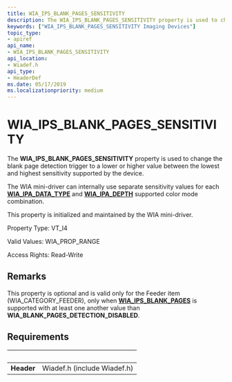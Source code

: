 ```yaml
---
title: WIA_IPS_BLANK_PAGES_SENSITIVITY
description: The WIA_IPS_BLANK_PAGES_SENSITIVITY property is used to change the blank page detection trigger to a lower or higher value between the lowest and highest sensitivity supported by the device.
keywords: ["WIA_IPS_BLANK_PAGES_SENSITIVITY Imaging Devices"]
topic_type:
- apiref
api_name:
- WIA_IPS_BLANK_PAGES_SENSITIVITY
api_location:
- Wiadef.h
api_type:
- HeaderDef
ms.date: 05/17/2019
ms.localizationpriority: medium
---
```


# WIA\_IPS\_BLANK\_PAGES\_SENSITIVITY

The **WIA\_IPS\_BLANK\_PAGES\_SENSITIVITY** property is used to change the blank page detection trigger to a lower or higher value between the lowest and highest sensitivity supported by the device.

The WIA mini-driver can internally use separate sensitivity values for each [**WIA\_IPA\_DATA\_TYPE**](https://docs.microsoft.com/windows-hardware/drivers/image/wia-ipa-datatype) and [**WIA\_IPA\_DEPTH**](https://docs.microsoft.com/windows-hardware/drivers/image/wia-ipa-depth) supported color mode combination.

This property is initialized and maintained by the WIA mini-driver.

Property Type: VT\_I4

Valid Values: WIA\_PROP\_RANGE

Access Rights: Read-Write

## Remarks

This property is optional and is valid only for the Feeder item (WIA\_CATEGORY\_FEEDER), only when [**WIA\_IPS\_BLANK\_PAGES**](https://docs.microsoft.com/windows-hardware/drivers/image/wia-ips-blank-pages) is supported with at least one another value than **WIA\_BLANK\_PAGES\_DETECTION\_DISABLED**.

## Requirements

| &nbsp; | &nbsp; |
| --- |:--- |
| **Header** | Wiadef.h (include Wiadef.h) |

